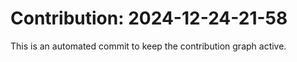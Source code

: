 # Contribution: 2024-12-24-21-58
This is an automated commit to keep the contribution graph active.
